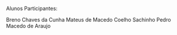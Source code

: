 Alunos Participantes: 

Breno Chaves da Cunha
Mateus de Macedo Coelho Sachinho
Pedro Macedo de Araujo